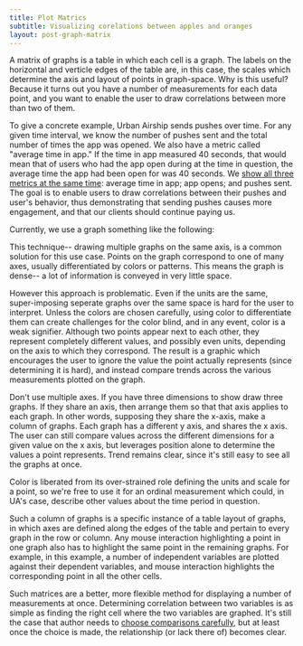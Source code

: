 ```yaml
---
title: Plot Matrics 
subtitle: Visualizing corelations between apples and oranges
layout: post-graph-matrix
---
```


A matrix of graphs is a table in which each cell is a graph. The labels on the
horizontal and verticle edges of the table are, in this case, the scales which
determine the axis and layout of points in graph-space. Why is this useful?
Because it turns out you have a number of measurements for each data point, and
you want to enable the user to draw correlations between more than two of them. 

To give a concrete example, Urban Airship sends pushes over time. For any given
time interval, we know the number of pushes sent and the total number of times
the app was opened. We also have a metric called "average time in app." If the
time in app measured 40 seconds, that would mean that of users who had the app
open during at the time in question, the average time the app had been open for
was 40 seconds.  We [show all three metrics at the same
time](http://docs.urbanairship.com/dashboard/pushes_sent.html): average time in
app; app opens; and pushes sent. The goal is to enable users to draw
correlations between their pushes and user's behavior, thus demonstrating that
sending pushes causes more engagement, and that our clients should continue
paying us.  

Currently, we use a graph something like the following:

<div id="multiple_axes"></div>

This technique-- drawing multiple graphs on the same axis, is a common solution
for  this use case. Points on the graph correspond to one of many axes, usually
differentiated by colors or patterns. This means the graph is dense-- a lot of
information is conveyed in very little space. 

However this approach is problematic. Even if the units are the same,
super-imposing seperate graphs over the same space is hard for the user to
interpret. Unless the colors are chosen carefully, using color to differentiate
them can create challenges for the color blind, and in any event, color is a
weak signifier. Although two points appear next to each other, they represent
completely different values, and possibly even units, depending on the axis to
which they correspond. The result is a graphic which encourages the user to
ignore the value the point actually represents (since determining it is hard),
and instead compare trends across the various measurements plotted on the
graph. 

Don't use multiple axes.  If you have three dimensions to show draw three
graphs. If they share an axis, then arrange them so that that axis applies to
each graph. In other words, supposing they share the x-axis, make a column of
graphs. Each graph has a different y axis, and shares the x axis. The user can
still compare values across the different dimensions for a given value on the x
axis, but leverages position alone to determine the values a point represents.
Trend remains clear, since it's still easy to see all the graphs at once. 

Color is liberated from its over-strained role defining the units and scale for 
a point, so we're free to use it for an ordinal measurement which could, in
UA's case, describe other values about the time period in question.

<div id="little_matrix"></div>

Such a column of graphs is a specific instance of a table layout of graphs, in
which axes are defined along the edges of the table and pertain to every graph
in the row or column.  Any mouse interaction highlighting a point in one graph
also has to highlight the same point in the remaining graphs. For example, in
this example, a number of independent variables are plotted against their
dependent variables, and mouse interaction highlights the corresponding point
in all the other cells.

<div id="big_matrix"></div>

Such matrices are a better, more flexible method for displaying a
number of measurements at once. Determining correlation between two variables
is as simple as finding the right cell where the two variables are graphed.
It's still the case that author needs to [choose comparisons
carefully](http://www.tylervigen.com/), but at least once the choice is made,
the relationship (or lack there of) becomes clear.
